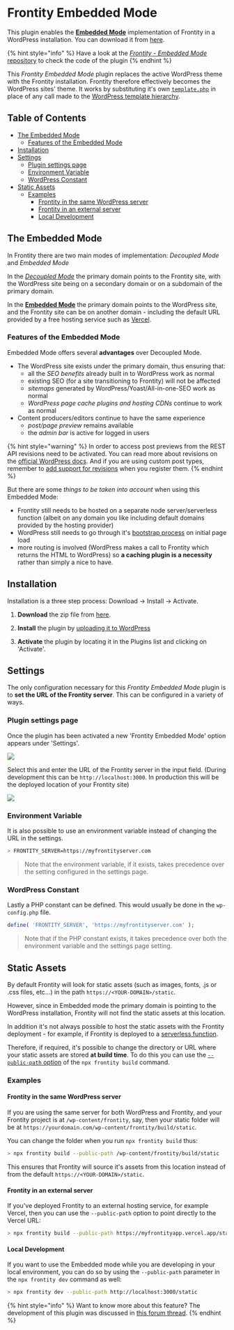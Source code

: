 # Frontity Embedded Mode

This plugin enables the **[Embedded Mode](https://docs.frontity.org/architecture/embedded-mode)** implementation of Frontity in a WordPress installation. You can download it from [here](https://github.com/frontity/frontity-embedded/archive/refs/heads/master.zip).

{% hint style="info" %}
Have a look at the [_Frontity - Embedded Mode_ repository](https://github.com/frontity/frontity-embedded) to check the code of the plugin
{% endhint %}

This _Frontity Embedded Mode_ plugin replaces the active WordPress theme with the Frontity installation. Frontity therefore effectively becomes the WordPress sites' theme. It works by substituting it's own [`template.php`](https://github.com/frontity/frontity-embedded/blob/master/includes/template.php) in place of any call made to the [WordPress template hierarchy](https://developer.wordpress.org/themes/basics/template-hierarchy/).

## Table of Contents

<!-- toc -->

- [The Embedded Mode](#the-embedded-mode)
  - [Features of the Embedded Mode](#features-of-the-embedded-mode)
- [Installation](#installation)
- [Settings](#settings)
  - [Plugin settings page](#plugin-settings-page)
  - [Environment Variable](#environment-variable)
  - [WordPress Constant](#wordpress-constant)
- [Static Assets](#static-assets)
  - [Examples](#examples)
    - [Frontity in the same WordPress server](#frontity-in-the-same-wordpress-server)
    - [Frontity in an external server](#frontity-in-an-external-server)
    - [Local Development](#local-development)

<!-- tocstop -->

## The Embedded Mode

In Frontity there are two main modes of implementation: _Decoupled Mode_ and _Embedded Mode_

In the _[Decoupled Mode](https://docs.frontity.org/architecture/decoupled-mode)_ the primary domain points to the Frontity site, with the WordPress site being on a secondary domain or on a subdomain of the primary domain.

In the **[Embedded Mode](https://docs.frontity.org/architecture/embedded-mode)** the primary domain points to the WordPress site, and the Frontity site can be on another domain - including the default URL provided by a free hosting service such as [Vercel](https://docs.frontity.org/deployment/deploy-using-vercel).

### Features of the Embedded Mode

Embedded Mode offers several **advantages** over Decoupled Mode.

- The WordPress site exists under the primary domain, thus ensuring that:
  - all the _SEO benefits_ already built in to WordPress work as normal
  - existing SEO (for a site transitioning to Frontity) will not be affected
  - _sitemaps_ generated by WordPress/Yoast/All-in-one-SEO work as normal
  - _WordPress page cache plugins and hosting CDNs_ continue to work as normal
- Content producers/editors continue to have the same experience
  - _post/page preview_ remains available
  - the _admin bar_ is active for logged in users

{% hint style="warning" %}
In order to access post previews from the REST API revisions need to be activated. You can read more about revisions on the [official WordPress docs](https://wordpress.org/support/article/revisions/). And if you are using custom post types, remember to [add support for revisions](https://developer.wordpress.org/reference/functions/register_post_type/#supports) when you register them.
{% endhint %}

But there are some _things to be taken into account_ when using this Embedded Mode:

- Frontity still needs to be hosted on a separate node server/serverless function (albeit on any domain you like including default domains provided by the hosting provider)
- WordPress still needs to go through it's [bootstrap process](https://wordpress.tv/2017/06/22/alain-schlesser-demystifying-the-wordpress-bootstrap-process/) on initial page load
- more routing is involved (WordPress makes a call to Frontity which returns the HTML to WordPress) so **a caching plugin is a necessity** rather than simply a nice to have.

## Installation

Installation is a three step process: Download → Install → Activate.

1. **Download** the zip file from [here](https://github.com/frontity/frontity-embedded/archive/refs/heads/master.zip).

2. **Install** the plugin by [uploading it to WordPress](https://wordpress.org/support/article/managing-plugins/#manual-upload-via-wordpress-admin)

3. **Activate** the plugin by locating it in the Plugins list and clicking on 'Activate'.

## Settings

The only configuration necessary for this _Frontity Embedded Mode_ plugin is to **set the URL of the Frontity server**. This can be configured in a variety of ways.

### Plugin settings page

Once the plugin has been activated a new 'Frontity Embedded Mode' option appears under 'Settings'.

![](../.gitbook/assets/embedded-mode-img01.png)

Select this and enter the URL of the Frontity server in the input field. (During development this can be `http://localhost:3000`. In production this will be the deployed location of your Frontity site)

![](../.gitbook/assets/embedded-mode-img02.png)

### Environment Variable

It is also possible to use an environment variable instead of changing the URL in the settings.

```bash
> FRONTITY_SERVER=https://myfrontityserver.com
```

> Note that the environment variable, if it exists, takes precedence over the setting configured in the settings page.

### WordPress Constant

Lastly a PHP constant can be defined. This would usually be done in the `wp-config.php` file.

```php
define( 'FRONTITY_SERVER', 'https://myfrontityserver.com' );
```

> Note that if the PHP constant exists, it takes precedence over both the environment variable and the settings page setting.

## Static Assets

By default Frontity will look for static assets (such as images, fonts, .js or .css files, etc...) in the path `https://<YOUR-DOMAIN>/static`.

However, since in Embedded mode the primary domain is pointing to the WordPress installation, Frontity will not find the static assets at this location.

In addition it's not always possible to host the static assets with the Frontity deployment - for example, if Frontity is deployed to a [serverless function](https://www.pubnub.com/blog/what-is-a-serverless-function/).

Therefore, if required, it's possible to change the directory or URL where your static assets are stored **at build time**. To do this you can use the [`--public-path` option](https://api.frontity.org/frontity-cli/build-commands/build#the-public-path-option) of the `npx frontity build` command.

### Examples

#### Frontity in the same WordPress server

If you are using the same server for both WordPress and Frontity, and your Frontity project is at `/wp-content/frontity`, say, then your static folder will be at `https://yourdomain.com/wp-content/frontity/build/static`.

You can change the folder when you run `npx frontity build` thus:

```bash
> npx frontity build --public-path /wp-content/frontity/build/static
```

This ensures that Frontity will source it's assets from this location instead of from the default `https://<YOUR-DOMAIN>/static`.

#### Frontity in an external server

If you've deployed Frontity to an external hosting service, for example Vercel, then you can use the `--public-path` option to point directly to the Vercel URL:

```bash
> npx frontity build --public-path https://myfrontityapp.vercel.app/static
```

#### Local Development

If you want to use the Embedded mode while you are developing in your local environment, you can do so by using the `--public-path` parameter in the `npx frontity dev` command as well:

```bash
> npx frontity dev --public-path http://localhost:3000/static
```

{% hint style="info" %}
Want to know more about this feature? The development of this plugin was discussed in [this forum thread](https://community.frontity.org/t/embedded-mode/1432).
{% endhint %}
